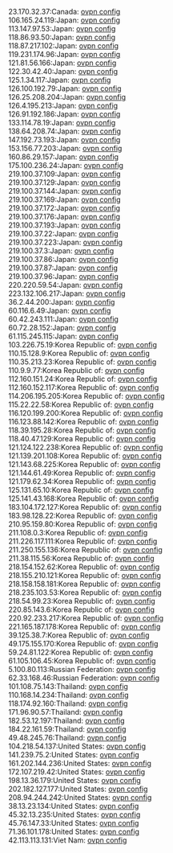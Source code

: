 23.170.32.37:Canada: [ovpn config](vpn/23_170_32_37.ovpn)  
106.165.24.119:Japan: [ovpn config](vpn/106_165_24_119.ovpn)  
113.147.97.53:Japan: [ovpn config](vpn/113_147_97_53.ovpn)  
118.86.93.50:Japan: [ovpn config](vpn/118_86_93_50.ovpn)  
118.87.217.102:Japan: [ovpn config](vpn/118_87_217_102.ovpn)  
119.231.174.96:Japan: [ovpn config](vpn/119_231_174_96.ovpn)  
121.81.56.166:Japan: [ovpn config](vpn/121_81_56_166.ovpn)  
122.30.42.40:Japan: [ovpn config](vpn/122_30_42_40.ovpn)  
125.1.34.117:Japan: [ovpn config](vpn/125_1_34_117.ovpn)  
126.100.192.79:Japan: [ovpn config](vpn/126_100_192_79.ovpn)  
126.25.208.204:Japan: [ovpn config](vpn/126_25_208_204.ovpn)  
126.4.195.213:Japan: [ovpn config](vpn/126_4_195_213.ovpn)  
126.91.192.186:Japan: [ovpn config](vpn/126_91_192_186.ovpn)  
133.114.78.19:Japan: [ovpn config](vpn/133_114_78_19.ovpn)  
138.64.208.74:Japan: [ovpn config](vpn/138_64_208_74.ovpn)  
147.192.73.193:Japan: [ovpn config](vpn/147_192_73_193.ovpn)  
153.156.77.203:Japan: [ovpn config](vpn/153_156_77_203.ovpn)  
160.86.29.157:Japan: [ovpn config](vpn/160_86_29_157.ovpn)  
175.100.236.24:Japan: [ovpn config](vpn/175_100_236_24.ovpn)  
219.100.37.109:Japan: [ovpn config](vpn/219_100_37_109.ovpn)  
219.100.37.129:Japan: [ovpn config](vpn/219_100_37_129.ovpn)  
219.100.37.144:Japan: [ovpn config](vpn/219_100_37_144.ovpn)  
219.100.37.169:Japan: [ovpn config](vpn/219_100_37_169.ovpn)  
219.100.37.172:Japan: [ovpn config](vpn/219_100_37_172.ovpn)  
219.100.37.176:Japan: [ovpn config](vpn/219_100_37_176.ovpn)  
219.100.37.193:Japan: [ovpn config](vpn/219_100_37_193.ovpn)  
219.100.37.22:Japan: [ovpn config](vpn/219_100_37_22.ovpn)  
219.100.37.223:Japan: [ovpn config](vpn/219_100_37_223.ovpn)  
219.100.37.3:Japan: [ovpn config](vpn/219_100_37_3.ovpn)  
219.100.37.86:Japan: [ovpn config](vpn/219_100_37_86.ovpn)  
219.100.37.87:Japan: [ovpn config](vpn/219_100_37_87.ovpn)  
219.100.37.96:Japan: [ovpn config](vpn/219_100_37_96.ovpn)  
220.220.59.54:Japan: [ovpn config](vpn/220_220_59_54.ovpn)  
223.132.106.217:Japan: [ovpn config](vpn/223_132_106_217.ovpn)  
36.2.44.200:Japan: [ovpn config](vpn/36_2_44_200.ovpn)  
60.116.6.49:Japan: [ovpn config](vpn/60_116_6_49.ovpn)  
60.42.243.111:Japan: [ovpn config](vpn/60_42_243_111.ovpn)  
60.72.28.152:Japan: [ovpn config](vpn/60_72_28_152.ovpn)  
61.115.245.115:Japan: [ovpn config](vpn/61_115_245_115.ovpn)  
103.226.75.19:Korea Republic of: [ovpn config](vpn/103_226_75_19.ovpn)  
110.15.128.9:Korea Republic of: [ovpn config](vpn/110_15_128_9.ovpn)  
110.35.213.23:Korea Republic of: [ovpn config](vpn/110_35_213_23.ovpn)  
110.9.9.77:Korea Republic of: [ovpn config](vpn/110_9_9_77.ovpn)  
112.160.151.24:Korea Republic of: [ovpn config](vpn/112_160_151_24.ovpn)  
112.160.152.117:Korea Republic of: [ovpn config](vpn/112_160_152_117.ovpn)  
114.206.195.205:Korea Republic of: [ovpn config](vpn/114_206_195_205.ovpn)  
115.22.22.58:Korea Republic of: [ovpn config](vpn/115_22_22_58.ovpn)  
116.120.199.200:Korea Republic of: [ovpn config](vpn/116_120_199_200.ovpn)  
116.123.88.142:Korea Republic of: [ovpn config](vpn/116_123_88_142.ovpn)  
118.39.195.28:Korea Republic of: [ovpn config](vpn/118_39_195_28.ovpn)  
118.40.47.129:Korea Republic of: [ovpn config](vpn/118_40_47_129.ovpn)  
121.124.122.238:Korea Republic of: [ovpn config](vpn/121_124_122_238.ovpn)  
121.139.201.108:Korea Republic of: [ovpn config](vpn/121_139_201_108.ovpn)  
121.143.68.225:Korea Republic of: [ovpn config](vpn/121_143_68_225.ovpn)  
121.144.61.49:Korea Republic of: [ovpn config](vpn/121_144_61_49.ovpn)  
121.179.62.34:Korea Republic of: [ovpn config](vpn/121_179_62_34.ovpn)  
125.131.65.10:Korea Republic of: [ovpn config](vpn/125_131_65_10.ovpn)  
125.141.43.168:Korea Republic of: [ovpn config](vpn/125_141_43_168.ovpn)  
183.104.172.127:Korea Republic of: [ovpn config](vpn/183_104_172_127.ovpn)  
183.98.128.22:Korea Republic of: [ovpn config](vpn/183_98_128_22.ovpn)  
210.95.159.80:Korea Republic of: [ovpn config](vpn/210_95_159_80.ovpn)  
211.108.0.3:Korea Republic of: [ovpn config](vpn/211_108_0_3.ovpn)  
211.226.117.111:Korea Republic of: [ovpn config](vpn/211_226_117_111.ovpn)  
211.250.155.136:Korea Republic of: [ovpn config](vpn/211_250_155_136.ovpn)  
211.38.115.56:Korea Republic of: [ovpn config](vpn/211_38_115_56.ovpn)  
218.154.152.62:Korea Republic of: [ovpn config](vpn/218_154_152_62.ovpn)  
218.155.210.121:Korea Republic of: [ovpn config](vpn/218_155_210_121.ovpn)  
218.158.158.181:Korea Republic of: [ovpn config](vpn/218_158_158_181.ovpn)  
218.235.103.53:Korea Republic of: [ovpn config](vpn/218_235_103_53.ovpn)  
218.54.99.23:Korea Republic of: [ovpn config](vpn/218_54_99_23.ovpn)  
220.85.143.6:Korea Republic of: [ovpn config](vpn/220_85_143_6.ovpn)  
220.92.233.217:Korea Republic of: [ovpn config](vpn/220_92_233_217.ovpn)  
221.165.187.178:Korea Republic of: [ovpn config](vpn/221_165_187_178.ovpn)  
39.125.38.7:Korea Republic of: [ovpn config](vpn/39_125_38_7.ovpn)  
49.175.155.170:Korea Republic of: [ovpn config](vpn/49_175_155_170.ovpn)  
59.24.81.122:Korea Republic of: [ovpn config](vpn/59_24_81_122.ovpn)  
61.105.106.45:Korea Republic of: [ovpn config](vpn/61_105_106_45.ovpn)  
5.100.80.113:Russian Federation: [ovpn config](vpn/5_100_80_113.ovpn)  
62.33.168.46:Russian Federation: [ovpn config](vpn/62_33_168_46.ovpn)  
101.108.75.143:Thailand: [ovpn config](vpn/101_108_75_143.ovpn)  
110.168.14.234:Thailand: [ovpn config](vpn/110_168_14_234.ovpn)  
118.174.92.160:Thailand: [ovpn config](vpn/118_174_92_160.ovpn)  
171.96.90.57:Thailand: [ovpn config](vpn/171_96_90_57.ovpn)  
182.53.12.197:Thailand: [ovpn config](vpn/182_53_12_197.ovpn)  
184.22.161.59:Thailand: [ovpn config](vpn/184_22_161_59.ovpn)  
49.48.245.76:Thailand: [ovpn config](vpn/49_48_245_76.ovpn)  
104.218.54.137:United States: [ovpn config](vpn/104_218_54_137.ovpn)  
141.239.75.2:United States: [ovpn config](vpn/141_239_75_2.ovpn)  
161.202.144.236:United States: [ovpn config](vpn/161_202_144_236.ovpn)  
172.107.219.42:United States: [ovpn config](vpn/172_107_219_42.ovpn)  
198.13.36.179:United States: [ovpn config](vpn/198_13_36_179.ovpn)  
202.182.127.177:United States: [ovpn config](vpn/202_182_127_177.ovpn)  
208.94.244.242:United States: [ovpn config](vpn/208_94_244_242.ovpn)  
38.13.23.134:United States: [ovpn config](vpn/38_13_23_134.ovpn)  
45.32.13.235:United States: [ovpn config](vpn/45_32_13_235.ovpn)  
45.76.147.33:United States: [ovpn config](vpn/45_76_147_33.ovpn)  
71.36.101.178:United States: [ovpn config](vpn/71_36_101_178.ovpn)  
42.113.113.131:Viet Nam: [ovpn config](vpn/42_113_113_131.ovpn)  
